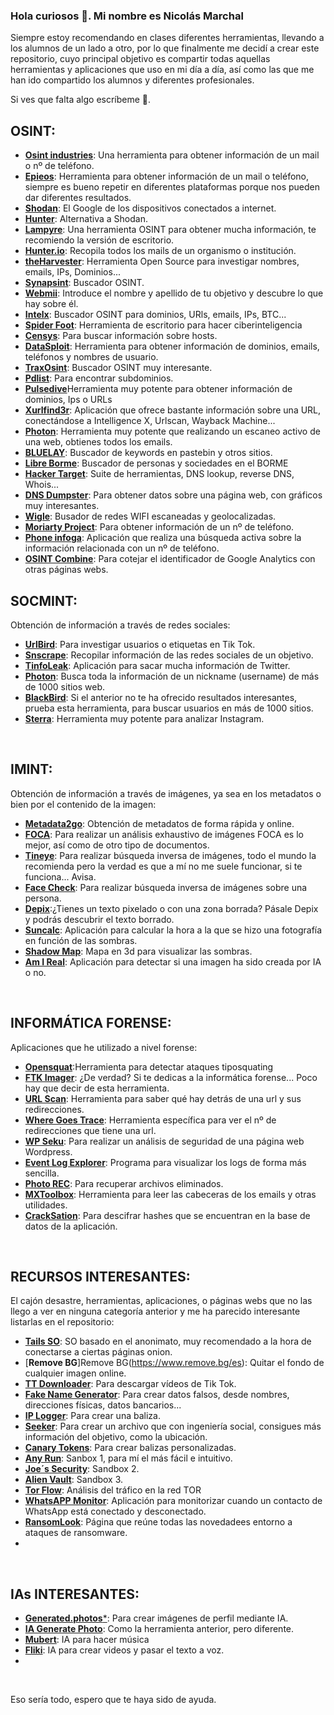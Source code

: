 ### Hola curiosos 👋. Mi nombre es Nicolás Marchal

Siempre estoy recomendando en clases diferentes herramientas, llevando a los alumnos de un lado a otro, por lo que finalmente me decidí a crear este repositorio, cuyo principal objetivo es compartir todas aquellas herramientas y aplicaciones que uso en mi día a día, así como las que me han ido compartido los alumnos y diferentes profesionales.

Si ves que falta algo escríbeme 📧.

## OSINT:

- [**Osint industries**](https://osint.industries/): Una herramienta para obtener información de un mail o nº de teléfono.
- [**Epieos**](https://epieos.com/): Herramienta para obtener información de un mail o teléfono, siempre es bueno repetir en diferentes plataformas porque nos pueden dar diferentes resultados.
- [**Shodan**](https://www.shodan.io/): El Google de los dispositivos conectados a internet.
- [**Hunter**](https://hunter.how/): Alternativa a Shodan.
- [**Lampyre**](https://lampyre.io/): Una herramienta OSINT para obtener mucha información, te recomiendo la versión de escritorio.
- [**Hunter.io**](https://hunter.io/): Recopila todos los mails de un organismo o institución.
- [**theHarvester**](https://github.com/laramies/theHarvester): Herramienta Open Source para investigar nombres, emails, IPs, Dominios...
- [**Synapsint**](https://synapsint.com/index.php): Buscador OSINT.
- [**Webmii**](https://webmii.com/): Introduce el nombre y apellido de tu objetivo y descubre lo que hay sobre él.
- [**Intelx**](https://intelx.io/): Buscador OSINT para dominios, URls, emails, IPs, BTC...
- [**Spider Foot**](https://github.com/smicallef/spiderfoot.git): Herramienta de escritorio para hacer ciberinteligencia
- [**Censys**](https://search.censys.io/): Para buscar información sobre hosts.
- [**DataSploit**](https://github.com/DataSploit/datasploit): Herramienta para obtener información de dominios, emails, teléfonos y nombres de usuario.
- [**TraxOsint**](https://github.com/N0rz3/TraxOsint): Buscador OSINT muy interesante.
- [**Pdlist**](https://github.com/gnebbia/pdlist): Para encontrar subdominios.
- [**Pulsedive**](https://pulsedive.com/)Herramienta muy potente para obtener información de dominios, Ips o URLs
- [**Xurlfind3r**](https://github.com/hueristiq/xurlfind3r): Aplicación que ofrece bastante información sobre una URL, conectándose a Intelligence X, Urlscan, Wayback Machine...
- [**Photon**](https://github.com/s0md3v/Photon): Herramienta muy potente que realizando un escaneo activo de una web, obtienes todos los emails.
- [**BLUELAY**](https://github.com/xakepnz/BLUELAY): Buscador de keywords en pastebin y otros sitios.
- [**Libre Borme**](https://librebor.me/): Buscador de personas y sociedades en el BORME
- [**Hacker Target**](https://hackertarget.com/): Suite de herramientas, DNS lookup, reverse DNS, Whois...
- [**DNS Dumpster**](https://dnsdumpster.com/): Para obtener datos sobre una página web, con gráficos muy interesantes.
- [**Wigle**](https://wigle.net/): Busador de redes WIFI escaneadas y geolocalizadas.
- [**Moriarty Project**](https://github.com/AzizKpln/Moriarty-Project): Para obtener información de un nº de teléfono.
- [**Phone infoga**](https://github.com/sundowndev/phoneinfoga): Aplicación que realiza una búsqueda activa sobre la información relacionada con un nº de teléfono.
- [**OSINT Combine**](https://www.osintcombine.com/google-analytics-id-explorer): Para cotejar el identificador de Google Analytics con otras páginas webs. 

## SOCMINT:
Obtención de información a través de redes sociales:

- [**UrlBird**](https://urlebird.com/es/): Para investigar usuarios o etiquetas en Tik Tok.
- [**Snscrape**](https://github.com/JustAnotherArchivist/snscrape): Recopilar información de las redes sociales de un objetivo.
- [**TinfoLeak**](https://github.com/vaguileradiaz/tinfoleak): Aplicación para sacar mucha información de Twitter.
- [**Photon**](https://github.com/s0md3v/Photon): Busca toda la información de un nickname (username) de más de 1000 sitios web.
- [**BlackBird**](https://github.com/p1ngul1n0/blackbird): Si el anterior no te ha ofrecido resultados interesantes, prueba esta herramienta, para buscar usuarios en más de 1000 sitios.
- [**Sterra**](https://github.com/novitae/sterraxcyl): Herramienta muy potente para analizar Instagram.


</br>

## IMINT:
Obtención de información a través de imágenes, ya sea en los metadatos o bien por el contenido de la imagen:

- [**Metadata2go**](https://www.metadata2go.com/): Obtención de metadatos de forma rápida y online.
- [**FOCA**](https://github.com/ElevenPaths/FOCA): Para realizar un análisis exhaustivo de imágenes FOCA es lo mejor, así como de otro tipo de documentos.
- [**Tineye**](https://tineye.com/): Para realizar búsqueda inversa de imágenes, todo el mundo la recomienda pero la verdad es que a mí no me suele funcionar, si te funciona... Avisa.
- [**Face Check**](https://facecheck.id/): Para realizar búsqueda inversa de imágenes sobre una persona.
- [**Depix**](https://github.com/spipm/Depix):¿Tienes un texto pixelado o con una zona borrada? Pásale Depix y podrás descubrir el texto borrado.
- [**Suncalc**](http://suncalc.net/): Aplicación para calcular la hora a la que se hizo una fotografía en función de las sombras.
- [**Shadow Map**](https://app.shadowmap.org/?): Mapa en 3d para visualizar las sombras.
- [**Am I Real**](https://seintpl.github.io/AmIReal/): Aplicación para detectar si una imagen ha sido creada por IA o no.

</br>

## INFORMÁTICA FORENSE:
Aplicaciones que he utilizado a nivel forense:

- [**Opensquat**](https://github.com/atenreiro/opensquat):Herramienta para detectar ataques tiposquating
- [**FTK Imager**](https://www.exterro.com/ftk-imager): ¿De verdad? Si te dedicas a la informática forense... Poco hay que decir de esta herramienta.
- [**URL Scan**](https://urlscan.io/): Herramienta para saber qué hay detrás de una url y sus redirecciones.
- [**Where Goes Trace**](https://wheregoes.com/trace/): Herramienta específica para ver el nº de redirecciones que tiene una url.
- [**WP Seku**](https://github.com/andripwn/WPSeku): Para realizar un análisis de seguridad de una página web Wordpress.
- [**Event Log Explorer**](https://eventlogxp.com/): Programa para visualizar los logs de forma más sencilla.
- [**Photo REC**](https://www.cgsecurity.org/wiki/PhotoRec_ES): Para recuperar archivos eliminados.
- [**MXToolbox**](https://mxtoolbox.com/EmailHeaders.aspx): Herramienta para leer las cabeceras de los emails y otras utilidades.
- [**CrackSation**](https://crackstation.net/): Para descifrar hashes que se encuentran en la base de datos de la aplicación.
</br>

## RECURSOS INTERESANTES:
El cajón desastre, herramientas, aplicaciones, o páginas webs que no las llego a ver en ninguna categoría anterior y me ha parecido interesante listarlas en el repositorio:


- [**Tails SO**](https://tails.net/index.es.html): SO basado en el anonimato, muy recomendado a la hora de conectarse a ciertas páginas onion.
- [**Remove BG**]Remove BG(https://www.remove.bg/es): Quitar el fondo de cualquier imagen online.
- [**TT Downloader**](https://ttdownloader.com/es/): Para descargar vídeos de Tik Tok.
- [**Fake Name Generator**](https://es.fakenamegenerator.com/): Para crear datos falsos, desde nombres, direcciones físicas, datos bancarios...
- [**IP Logger**](https://iplogger.org/es/): Para crear una baliza.
- [**Seeker**](https://github.com/thewhiteh4t/seeker): Para crear un archivo que con ingeniería social, consigues más información del objetivo, como la ubicación.
- [**Canary Tokens**](https://canarytokens.org/generate): Para crear balizas personalizadas.
- [**Any Run**](https://any.run/): Sanbox 1, para mí el más fácil e intuitivo.
- [**Joe´s Security**](https://www.joesecurity.org/): Sandbox 2.
- [**Alien Vault**](https://otx.alienvault.com/): Sandbox 3.
- [**Tor Flow**](https://torflow.uncharted.software/): Análisis del tráfico en la red TOR
- [**WhatsAPP Monitor**](https://github.com/ErikTschierschke/WhatsappMonitor): Aplicación para monitorizar cuando un contacto de WhatsApp está conectado y desconectado.
- [**RansomLook**](https://www.ransomlook.io/): Página que reúne todas las novedadees entorno a ataques de ransomware.
- 
</br>

## IAs INTERESANTES:
- [**Generated.photos***](https://generated.photos/human-generator/): Para crear imágenes de perfil mediante IA.
- [**IA Generate Photo**](https://thispersondoesnotexist.com/): Como la herramienta anterior, pero diferente.
- [**Mubert**](https://mubert.com/render): IA para hacer música
- [**Fliki**](https://fliki.ai/): IA para crear videos y pasar el texto a voz.
- 
</br>

Eso sería todo, espero que te haya sido de ayuda.
